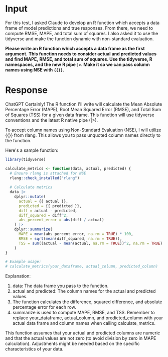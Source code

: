 # Input

For this test, I asked Claude to develop an R function which accepts a data
frame of model predictions and true responses. From there, we need to compute
RMSE, MAPE, and total sum of squares. I also asked it to use the tidyverse and
make the function dynamic with non-standard evaluation.

**Please write an R function which accepts a data frame as the first argument.**
**This function needs to consider actual and predicted values and find MAPE,**
**RMSE, and total sum of squares. Use the tidyverse, R namespaces, and the new**
**R pipe `|>`. Make it so we can pass column names using NSE with `{{}}`.**

# Response

ChatGPT
Certainly! The R function I'll write will calculate the Mean Absolute Percentage Error (MAPE), Root Mean Squared Error (RMSE), and Total Sum of Squares (TSS) for a given data frame. This function will use tidyverse conventions and the latest R native pipe (|>).

To accept column names using Non-Standard Evaluation (NSE), I will utilize {{}} from rlang. This allows you to pass unquoted column names directly to the function.

Here's a sample function:

```r
library(tidyverse)

calculate_metrics <- function(data, actual, predicted) {
  # Ensure rlang is attached for NSE
  rlang::check_installed("rlang")
  
  # Calculate metrics
  data |> 
    dplyr::mutate(
      actual = {{ actual }},
      predicted = {{ predicted }},
      diff = actual - predicted,
      diff_squared = diff^2,
      abs_percent_error = abs(diff / actual)
    ) |> 
    dplyr::summarize(
      MAPE = mean(abs_percent_error, na.rm = TRUE) * 100,
      RMSE = sqrt(mean(diff_squared, na.rm = TRUE)),
      TSS = sum((actual - mean(actual, na.rm = TRUE))^2, na.rm = TRUE)
    )
}

# Example usage:
# calculate_metrics(your_dataframe, actual_column, predicted_column)
```

Explanation:

1. data: The data frame you pass to the function.
2. actual and predicted: The column names for the actual and predicted values.
3. The function calculates the difference, squared difference, and absolute percentage error for each row.
4. summarize is used to compute MAPE, RMSE, and TSS.
Remember to replace your_dataframe, actual_column, and predicted_column with your actual data frame and column names when calling calculate_metrics.

This function assumes that your actual and predicted columns are numeric and that the actual values are not zero (to avoid division by zero in MAPE calculation). Adjustments might be needed based on the specific characteristics of your data.
